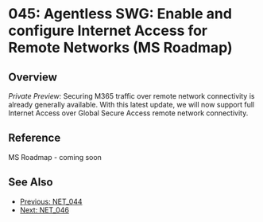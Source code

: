 ﻿# 045: Agentless SWG: Enable and configure Internet Access for Remote Networks (MS Roadmap)
 
## Overview

*Private Preview:*  Securing M365 traffic over remote network connectivity is already generally available. With this latest update, we will now support full Internet Access over Global Secure Access remote network connectivity.

## Reference

MS Roadmap - coming soon

## See Also
- [Previous: NET_044](NET_044.md)
- [Next: NET_046](NET_046.md)
